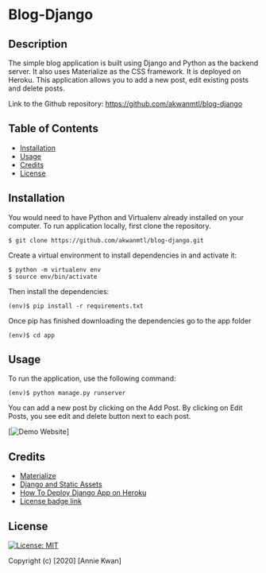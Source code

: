 # Blog-Django

## Description
The simple blog application is built using Django and Python as the backend server. It also uses Materialize as the CSS framework. It is deployed on Heroku.
This application allows you to add a new post, edit existing posts and delete posts.

Link to the Github repository: https://github.com/akwanmtl/blog-django

## Table of Contents

* [Installation](#installation)
* [Usage](#usage)
* [Credits](#credits)
* [License](#license)

## Installation

You would need to have Python and Virtualenv already installed on your computer. To run application locally, first clone the repository.
```
$ git clone https://github.com/akwanmtl/blog-django.git
```
Create a virtual environment to install dependencies in and activate it:
```
$ python -m virtualenv env
$ source env/bin/activate
```
Then install the dependencies:
```
(env)$ pip install -r requirements.txt
```
Once pip has finished downloading the dependencies go to the app folder
```
(env)$ cd app
```

## Usage 

To run the application, use the following command:
```
(env)$ python manage.py runserver
```
You can add a new post by clicking on the Add Post. By clicking on Edit Posts, you see edit and delete button next to each post. 


[![Demo Website](Blog.gif)] 

## Credits

* [Materialize](https://materializecss.com/)
* [Django and Static Assets](https://devcenter.heroku.com/articles/django-assets)
* [How To Deploy Django App on Heroku](https://www.codementor.io/@jamesezechukwu/how-to-deploy-django-app-on-heroku-dtsee04d4)
* [License badge link](https://gist.github.com/lukas-h/2a5d00690736b4c3a7ba)


## License

[![License: MIT](https://img.shields.io/badge/License-MIT-yellow.svg)](https://opensource.org/licenses/MIT)

Copyright (c) [2020] [Annie Kwan]
